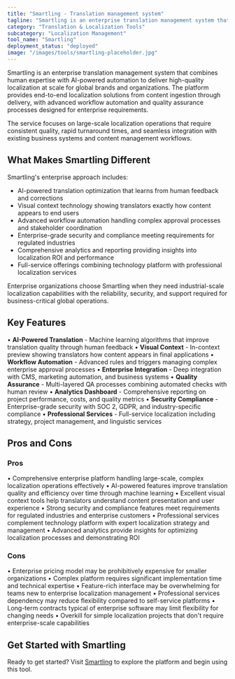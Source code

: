 ```yaml
---
title: "Smartling - Translation management system"
tagline: "Smartling is an enterprise translation management system that combines human expertise with AI-powered automation to deliver high-quality localization at scale for global brands and organizations..."
category: "Translation & Localization Tools"
subcategory: "Localization Management"
tool_name: "Smartling"
deployment_status: "deployed"
image: "/images/tools/smartling-placeholder.jpg"
---
```


Smartling is an enterprise translation management system that combines human expertise with AI-powered automation to deliver high-quality localization at scale for global brands and organizations. The platform provides end-to-end localization solutions from content ingestion through delivery, with advanced workflow automation and quality assurance processes designed for enterprise requirements.

The service focuses on large-scale localization operations that require consistent quality, rapid turnaround times, and seamless integration with existing business systems and content management workflows.

## What Makes Smartling Different

Smartling's enterprise approach includes:
- AI-powered translation optimization that learns from human feedback and corrections
- Visual context technology showing translators exactly how content appears to end users
- Advanced workflow automation handling complex approval processes and stakeholder coordination
- Enterprise-grade security and compliance meeting requirements for regulated industries
- Comprehensive analytics and reporting providing insights into localization ROI and performance
- Full-service offerings combining technology platform with professional localization services

Enterprise organizations choose Smartling when they need industrial-scale localization capabilities with the reliability, security, and support required for business-critical global operations.

## Key Features

• **AI-Powered Translation** - Machine learning algorithms that improve translation quality through human feedback
• **Visual Context** - In-context preview showing translators how content appears in final applications
• **Workflow Automation** - Advanced rules and triggers managing complex enterprise approval processes
• **Enterprise Integration** - Deep integration with CMS, marketing automation, and business systems
• **Quality Assurance** - Multi-layered QA processes combining automated checks with human review
• **Analytics Dashboard** - Comprehensive reporting on project performance, costs, and quality metrics
• **Security Compliance** - Enterprise-grade security with SOC 2, GDPR, and industry-specific compliance
• **Professional Services** - Full-service localization including strategy, project management, and linguistic services

## Pros and Cons

### Pros
• Comprehensive enterprise platform handling large-scale, complex localization operations effectively
• AI-powered features improve translation quality and efficiency over time through machine learning
• Excellent visual context tools help translators understand content presentation and user experience
• Strong security and compliance features meet requirements for regulated industries and enterprise customers
• Professional services complement technology platform with expert localization strategy and management
• Advanced analytics provide insights for optimizing localization processes and demonstrating ROI

### Cons
• Enterprise pricing model may be prohibitively expensive for smaller organizations
• Complex platform requires significant implementation time and technical expertise
• Feature-rich interface may be overwhelming for teams new to enterprise localization management
• Professional services dependency may reduce flexibility compared to self-service platforms
• Long-term contracts typical of enterprise software may limit flexibility for changing needs
• Overkill for simple localization projects that don't require enterprise-scale capabilities

## Get Started with Smartling

Ready to get started? Visit [Smartling](https://www.smartling.com/) to explore the platform and begin using this tool.